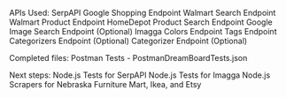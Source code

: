 APIs Used:
  SerpAPI
    Google Shopping Endpoint
    Walmart Search Endpoint
    Walmart Product Endpoint
    HomeDepot Product Search Endpoint
    Google Image Search Endpoint (Optional)
  Imagga
    Colors Endpoint
    Tags Endpoint
    Categorizers Endpoint (Optional)
    Categorizer Endpoint (Optional)
    


Completed files:
  Postman Tests - PostmanDreamBoardTests.json

Next steps:
  Node.js Tests for SerpAPI
  Node.js Tests for Imagga
  Node.js Scrapers for Nebraska Furniture Mart, Ikea, and Etsy
